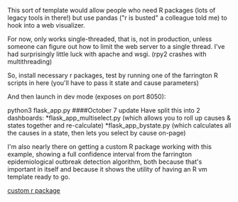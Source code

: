 This sort of template would allow people who need R packages (lots of legacy tools in there!) but use pandas ("r is busted" a colleague told me) to hook into a web visualizer.

For now, only works single-threaded, that is, not in production, unless someone can figure out how to limit the web server to a single thread. I've had surprisingly little luck with apache and wsgi.
(rpy2 crashes with multithreading)

So, install necessary r packages, test by running one of the farrington R scripts in here (you'll have to pass it state and cause parameters)

And then launch in dev mode (exposes on port 8050):

python3 flask_app.py
####October 7 update
Have split this into 2 dashboards:
*flask_app_multiselect.py (which allows you to roll up causes & states together and re-calculate)
*flask_app_bystate.py (which calculates all the causes in a state, then lets you select by cause on-page)




I'm also nearly there on getting a custom R package working with this example, showing a full confidence interval from the farrington epidemiological outbreak detection algorithm, both because that's important in itself and because it shows the utility of having an R vm template ready to go.

[custom r package](https://gitlab.crc.rice.edu/jcm101/r-epidemiology-surveillance)
